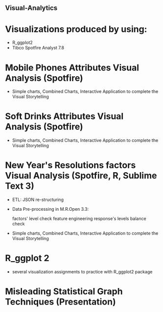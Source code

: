 ## Visual-Analytics
# Visualizations produced by using:
- R_ggplot2
- Tibco Spotfire Analyst 7.8

# Mobile Phones Attributes Visual Analysis (Spotfire)
- Simple charts, Combined Charts, Interactive Application to complete the Visual Storytelling

# Soft Drinks Attributes Visual Analysis (Spotfire)
- Simple charts, Combined Charts, Interactive Application to complete the Visual Storytelling

# New Year's Resolutions factors Visual Analysis (Spotfire, R, Sublime Text 3)
- ETL: JSON re-structuring 
- Data Pre-processing in M.R.Open 3.3:
  
  factors' level check
  feature engineering
  response's levels balance check
  
- Simple charts, Combined Charts, Interactive Application to complete the Visual Storytelling

# R_ggplot 2
- several visualization assignments to practice with R_ggplot2 package

# Misleading Statistical Graph Techniques (Presentation)
